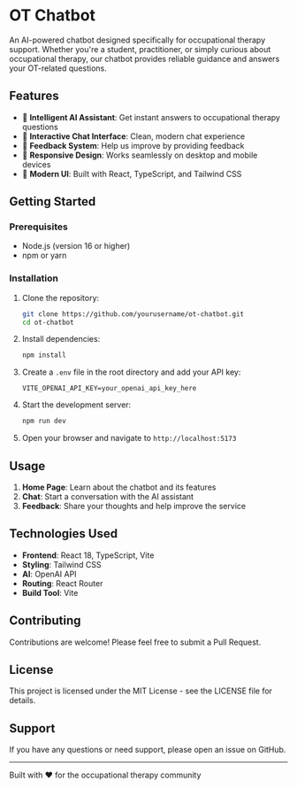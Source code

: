 # OT Chatbot

An AI-powered chatbot designed specifically for occupational therapy support. Whether you're a student, practitioner, or simply curious about occupational therapy, our chatbot provides reliable guidance and answers your OT-related questions.

## Features

- 🤖 **Intelligent AI Assistant**: Get instant answers to occupational therapy questions
- 💬 **Interactive Chat Interface**: Clean, modern chat experience
- 📝 **Feedback System**: Help us improve by providing feedback
- 📱 **Responsive Design**: Works seamlessly on desktop and mobile devices
- 🎨 **Modern UI**: Built with React, TypeScript, and Tailwind CSS

## Getting Started

### Prerequisites

- Node.js (version 16 or higher)
- npm or yarn

### Installation

1. Clone the repository:
   ```bash
   git clone https://github.com/yourusername/ot-chatbot.git
   cd ot-chatbot
   ```

2. Install dependencies:
   ```bash
   npm install
   ```

3. Create a `.env` file in the root directory and add your API key:
   ```
   VITE_OPENAI_API_KEY=your_openai_api_key_here
   ```

4. Start the development server:
   ```bash
   npm run dev
   ```

5. Open your browser and navigate to `http://localhost:5173`

## Usage

1. **Home Page**: Learn about the chatbot and its features
2. **Chat**: Start a conversation with the AI assistant
3. **Feedback**: Share your thoughts and help improve the service

## Technologies Used

- **Frontend**: React 18, TypeScript, Vite
- **Styling**: Tailwind CSS
- **AI**: OpenAI API
- **Routing**: React Router
- **Build Tool**: Vite

## Contributing

Contributions are welcome! Please feel free to submit a Pull Request.

## License

This project is licensed under the MIT License - see the LICENSE file for details.

## Support

If you have any questions or need support, please open an issue on GitHub.

---

Built with ❤️ for the occupational therapy community
